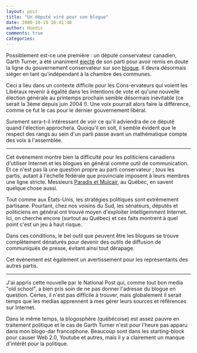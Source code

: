 ```yaml
---
layout: post
title: "Un député viré pour son blogue"
date: 2006-10-19 16:41:48
author: Hoedic
comments: true
categories: 
---
```



Possiblement est-ce une première : un député conservateur canadien, Garth Turner, a été unaniment [éjecté](http://www.canada.com/nationalpost/news/story.html?id=9d73d8ec-2ea4-4083-b703-5e613bf972cf) de son parti pour avoir remis en doute la ligne du gouvernement conservateur sur son [blogue](http://www.garth.ca/weblog/). Il devra désormais siéger en tant qu'indépendant à la chambre des communes.

Ceci a lieu dans un contexte difficile pour les Cons-ervateurs qui voient les Libéraux revenir à égalité dans les intentions de vote et qu'une nouvelle élection générale au printemps prochain semble désormais inévitable (ce serait la 3ème depuis juin 2004 !). Une voix pourrait alors faire la différence, comme ce fut le cas pour le dernier gouvernement libéral.

Surement sera-t-il intéressant de voir ce qu'il adviendra de ce député quand l'élection approchera. Quoiqu'il en soit, il semble évident que le respect des rangs au sein d'un parti passe avant un mathématique compte des voix à l'assemblée.

***

Cet événement montre bien la difficulté pour les politiciens canadiens d'utiliser Internet et les blogues en général comme outil de communication. Et ce n'est pas là une question propre au parti conservateur ; *tous* les partis, autant à l'échelle fédérale que provinciale imposent à leurs membres une ligne stricte. Messieurs [Paradis et Mulcair](http://www.vigile.net/spip/vigile911.html), au Québec, en savent quelque chose aussi.

Tout comme aux États-Unis, les stratégies politiques sont extrêmement partisane. Pourtant, chez nos voisins du Sud, les sénateurs, députés et politiciens en général ont trouvé moyen d'exploiter intelligemment Internet. Ici, on cherche encore (surtout au Québec) et ces faits montrent à quel point c'est un jeu à haut risque.

Dans ces conditions, le bel outil que peuvent être les blogues se trouve complètement dénaturés pour devenir des outils de diffusion de communiqués de presse, évitant ainsi tout dérapage.

Cet événement est également un avertissement pour les représentants des autres partis.

***

J'ai appris cette nouvelle par le National Post qui, comme tout bon media "old school", a bien pris soin de ne pas donner l'adresse du blogue en question. Certes, il n'est pas difficile à trouver, mais globalement il serait temps que les medias apprennent à mes gérer leurs sources et références sur Internet.

Dans le même temps, la blogosphère (québécoise) est assez pauvre en traitement politique et le cas de Garth Turner n'est pour l'heure pas apparu dans mon blogo-dar francophone. Beaucoup sont dans les starting-block pour causer Web 2.0, Youtube et autres, mais il y a clairement un manque d'intérêt pour la politique.